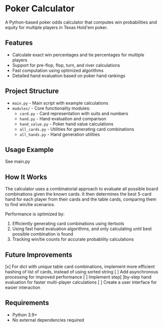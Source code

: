 # Poker Calculator

A Python-based poker odds calculator that computes win probabilities and equity for multiple players in Texas Hold'em poker.

## Features

- Calculate exact win percentages and tie percentages for multiple players
- Support for pre-flop, flop, turn, and river calculations
- Fast computation using optimized algorithms
- Detailed hand evaluation based on poker hand rankings

## Project Structure

- `main.py` - Main script with example calculations
- `modules/` - Core functionality modules:
  - `card.py` - Card representation with suits and numbers
  - `hand.py` - Hand evaluation and comparison
  - `hand_value.py` - Poker hand value calculations
  - `all_cards.py` - Utilities for generating card combinations
  - `all_hands.py` - Hand generation utilities

## Usage Example

See main.py

## How It Works

The calculator uses a combinatorial approach to evaluate all possible board combinations given the known cards. It then determines the best 5-card hand for each player from their cards and the table cards, comparing them to find win/tie scenarios.

Performance is optimized by:
1. Efficiently generating card combinations using itertools
2. Using fast hand evaluation algorithms, and only calculating until best possible combination is found
3. Tracking win/tie counts for accurate probability calculations

## Future Improvements

[x] For dict with unique table card combinations, implement more efficient hashing of list of cards, instead of using sorted string
[ ] Add asynchronous processing for improved performance
[ ] Implement step[ ]by-step hand evaluation for faster multi-player calculations
[ ] Create a user interface for easier interaction

## Requirements

- Python 3.9+
- No external dependencies required
